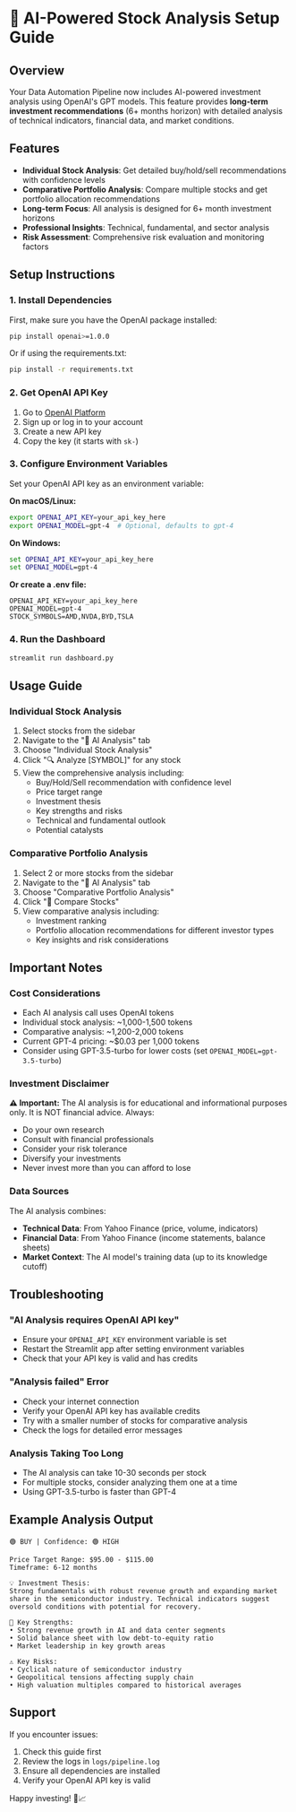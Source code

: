 # 🤖 AI-Powered Stock Analysis Setup Guide

## Overview

Your Data Automation Pipeline now includes AI-powered investment analysis using OpenAI's GPT models. This feature provides **long-term investment recommendations** (6+ months horizon) with detailed analysis of technical indicators, financial data, and market conditions.

## Features

- **Individual Stock Analysis**: Get detailed buy/hold/sell recommendations with confidence levels
- **Comparative Portfolio Analysis**: Compare multiple stocks and get portfolio allocation recommendations
- **Long-term Focus**: All analysis is designed for 6+ month investment horizons
- **Professional Insights**: Technical, fundamental, and sector analysis
- **Risk Assessment**: Comprehensive risk evaluation and monitoring factors

## Setup Instructions

### 1. Install Dependencies

First, make sure you have the OpenAI package installed:

```bash
pip install openai>=1.0.0
```

Or if using the requirements.txt:

```bash
pip install -r requirements.txt
```

### 2. Get OpenAI API Key

1. Go to [OpenAI Platform](https://platform.openai.com/api-keys)
2. Sign up or log in to your account
3. Create a new API key
4. Copy the key (it starts with `sk-`)

### 3. Configure Environment Variables

Set your OpenAI API key as an environment variable:

**On macOS/Linux:**
```bash
export OPENAI_API_KEY=your_api_key_here
export OPENAI_MODEL=gpt-4  # Optional, defaults to gpt-4
```

**On Windows:**
```cmd
set OPENAI_API_KEY=your_api_key_here
set OPENAI_MODEL=gpt-4
```

**Or create a .env file:**
```
OPENAI_API_KEY=your_api_key_here
OPENAI_MODEL=gpt-4
STOCK_SYMBOLS=AMD,NVDA,BYD,TSLA
```

### 4. Run the Dashboard

```bash
streamlit run dashboard.py
```

## Usage Guide

### Individual Stock Analysis

1. Select stocks from the sidebar
2. Navigate to the "🤖 AI Analysis" tab
3. Choose "Individual Stock Analysis"
4. Click "🔍 Analyze [SYMBOL]" for any stock
5. View the comprehensive analysis including:
   - Buy/Hold/Sell recommendation with confidence level
   - Price target range
   - Investment thesis
   - Key strengths and risks
   - Technical and fundamental outlook
   - Potential catalysts

### Comparative Portfolio Analysis

1. Select 2 or more stocks from the sidebar
2. Navigate to the "🤖 AI Analysis" tab
3. Choose "Comparative Portfolio Analysis"
4. Click "🔄 Compare Stocks"
5. View comparative analysis including:
   - Investment ranking
   - Portfolio allocation recommendations for different investor types
   - Key insights and risk considerations

## Important Notes

### Cost Considerations

- Each AI analysis call uses OpenAI tokens
- Individual stock analysis: ~1,000-1,500 tokens
- Comparative analysis: ~1,200-2,000 tokens
- Current GPT-4 pricing: ~$0.03 per 1,000 tokens
- Consider using GPT-3.5-turbo for lower costs (set `OPENAI_MODEL=gpt-3.5-turbo`)

### Investment Disclaimer

**⚠️ Important:** The AI analysis is for educational and informational purposes only. It is NOT financial advice. Always:

- Do your own research
- Consult with financial professionals
- Consider your risk tolerance
- Diversify your investments
- Never invest more than you can afford to lose

### Data Sources

The AI analysis combines:
- **Technical Data**: From Yahoo Finance (price, volume, indicators)
- **Financial Data**: From Yahoo Finance (income statements, balance sheets)
- **Market Context**: The AI model's training data (up to its knowledge cutoff)

## Troubleshooting

### "AI Analysis requires OpenAI API key"

- Ensure your `OPENAI_API_KEY` environment variable is set
- Restart the Streamlit app after setting environment variables
- Check that your API key is valid and has credits

### "Analysis failed" Error

- Check your internet connection
- Verify your OpenAI API key has available credits
- Try with a smaller number of stocks for comparative analysis
- Check the logs for detailed error messages

### Analysis Taking Too Long

- The AI analysis can take 10-30 seconds per stock
- For multiple stocks, consider analyzing them one at a time
- Using GPT-3.5-turbo is faster than GPT-4

## Example Analysis Output

```
🟢 BUY | Confidence: 🟢 HIGH

Price Target Range: $95.00 - $115.00
Timeframe: 6-12 months

💡 Investment Thesis:
Strong fundamentals with robust revenue growth and expanding market share in the semiconductor industry. Technical indicators suggest oversold conditions with potential for recovery.

🚀 Key Strengths:
• Strong revenue growth in AI and data center segments
• Solid balance sheet with low debt-to-equity ratio
• Market leadership in key growth areas

⚠️ Key Risks:
• Cyclical nature of semiconductor industry
• Geopolitical tensions affecting supply chain
• High valuation multiples compared to historical averages
```

## Support

If you encounter issues:

1. Check this guide first
2. Review the logs in `logs/pipeline.log`
3. Ensure all dependencies are installed
4. Verify your OpenAI API key is valid

Happy investing! 🚀📈 
